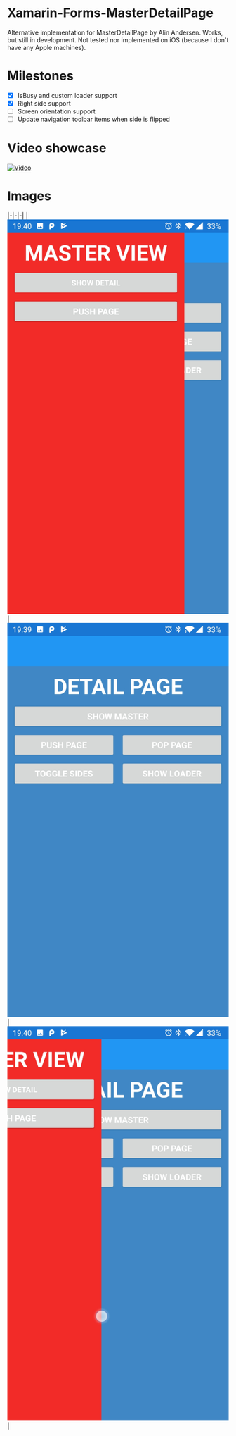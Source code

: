 # Xamarin-Forms-MasterDetailPage
Alternative implementation for MasterDetailPage by Alin Andersen. Works, but still in development.
Not tested nor implemented on iOS (because I don't have any Apple machines).

# Milestones
- [X] IsBusy and custom loader support
- [X] Right side support
- [ ] Screen orientation support
- [ ] Update navigation toolbar items when side is flipped

# Video showcase
[![Video](https://youtu.be/ON48mqDQPs4)](https://youtu.be/ON48mqDQPs4)

# Images
|-|-|-|
|![Example master view](Assets/MasterView.jpg)|![Example detail page](Assets/DetailPage.jpg)|![Example mix](Assets/MasterDetailMix.jpg)|


